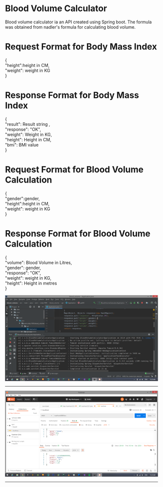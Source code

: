 # Blood Volume Calculator
Blood volume calculator ia an API created using Spring boot. 
The formula was obtained from nadler's formula for calculating blood volume.

# Request Format for Body Mass Index 

{ <br/>
      "height":height in CM, <br/>
      "weight": weight in KG <br/>
}
<br/>
# Response Format for Body Mass Index

{ <br/>
    "result": Result string ,  <br/>
    "response": "OK", <br/>
    "weight": Weight in KG, <br/>
    "height": Height in CM, <br/>
    "bmi": BMI value <br/>
} <br/>

# Request Format for Blood Volume Calculation 

{ <br/>
  "gender":gender, <br/>
  "height":height in CM, <br/>
  "weight": weight in KG <br/>
}
<br/>
# Response Format for Blood Volume Calculation

{ <br/>
  "volume": Blood Volume in Litres, <br/>
    "gender": gender, <br/>
    "response": "OK", <br/>
    "weight": weight in KG, <br/>
    "height": Height in metres <br/>
} <br/>

<img src="Images/Execution.png" />
<hr/>
<img src="Images/Result.png" />
<hr/>


